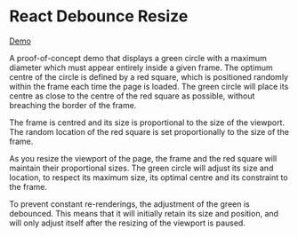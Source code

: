 # React Debounce Resize

[Demo](https://funforks.github.io/debounce-resize)

A proof-of-concept demo that displays a green circle with a maximum diameter which must appear entirely inside a given frame. The optimum centre of the circle is defined by a red square, which is positioned randomly within the frame each time the page is loaded. The green circle will place its centre as close to the centre of the red square as possible, without breaching the border of the frame.

The frame is centred and its size is proportional to the size of the viewport. The random location of the red square is set proportionally to the size of the frame.

As you resize the viewport of the page, the frame and the red square will maintain their proportional sizes. The green circle will adjust its size and location, to respect its maximum size, its optimal centre and its constraint to the frame.

To prevent constant re-renderings, the adjustment of the green is debounced. This means that it will initially retain its size and position, and will only adjust itself after the resizing of the viewport is paused.